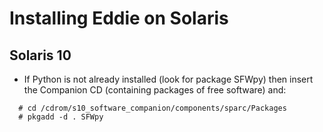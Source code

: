 # Installing Eddie on Solaris #

## Solaris 10 ##

  * If Python is not already installed (look for package SFWpy) then insert the Companion CD (containing packages of free software) and:
```
  # cd /cdrom/s10_software_companion/components/sparc/Packages
  # pkgadd -d . SFWpy
```